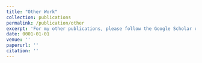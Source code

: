 ```yaml
---
title: "Other Work"
collection: publications
permalink: /publication/other
excerpt: 'For my other publications, please follow the Google Scholar or ResearchGate on the left.'
date: 0001-01-01
venue: ''
paperurl: ''
citation: ''
---
```

